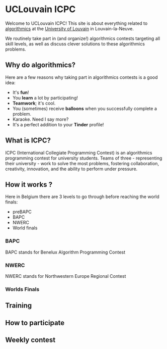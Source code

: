 # UCLouvain **ICPC**

Welcome to UCLouvain ICPC!
This site is about everything related to [algorithmics](https://en.wikipedia.org/wiki/Algorithmics) at the [University of Louvain](https://en.wikipedia.org/wiki/Universit%C3%A9_catholique_de_Louvain) in Louvain-la-Neuve.

We routinely take part in (and organize!) algorithmics contests targeting all skill levels, as well as discuss clever solutions to these algorithmics problems.

## Why do algorithmics?

Here are a few reasons why taking part in algorithmics contests is a good idea:

- It's **fun**!
- You **learn** a lot by participating!
- **Teamwork**; it's cool.
- You (sometimes) receive **balloons** when you successfully complete a problem.
- Karaoke. Need I say more?
- It's a perfect addition to your **Tinder** profile!

## What is ICPC?

ICPC (International Collegiate Programming Contest) is an algorithmics programming contest for university students.
Teams of three - representing their university - work to solve the most problems, fostering collaboration, creativity, innovation, and the ability to perform under pressure.

## How it works ? 
Here in Belgium there are 3 levels to go through before reaching the world finals:

- preBAPC
- BAPC
- NWERC
- World finals

### BAPC
BAPC stands for Benelux Algorithm Programming Contest

### NWERC
NWERC stands for Northwestern Europe Regional Contest

### Worlds Finals

## Training

## How to participate

## Weekly contest
